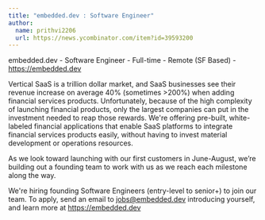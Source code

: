 ```yaml
---
title: "embedded.dev : Software Engineer"
author:
  name: prithvi2206
  url: https://news.ycombinator.com/item?id=39593200
---
```

embedded.dev - Software Engineer - Full-time - Remote (SF Based) - <a href="https:&#x2F;&#x2F;embedded.dev" rel="nofollow">https:&#x2F;&#x2F;embedded.dev</a>

Vertical SaaS is a trillion dollar market, and SaaS businesses see their revenue increase on average 40% (sometimes &gt;200%) when adding financial services products. Unfortunately, because of the high complexity of launching financial products, only the largest companies can put in the investment needed to reap those rewards. We&#x27;re offering pre-built, white-labeled financial applications that enable SaaS platforms to integrate financial services products easily, without having to invest material development or operations resources.

As we look toward launching with our first customers in June-August, we’re building out a founding team to work with us as we reach each milestone along the way.

We&#x27;re hiring founding Software Engineers (entry-level to senior+) to join our team. To apply, send an email to jobs@embedded.dev introducing yourself, and learn more at <a href="https:&#x2F;&#x2F;embedded.dev" rel="nofollow">https:&#x2F;&#x2F;embedded.dev</a>
